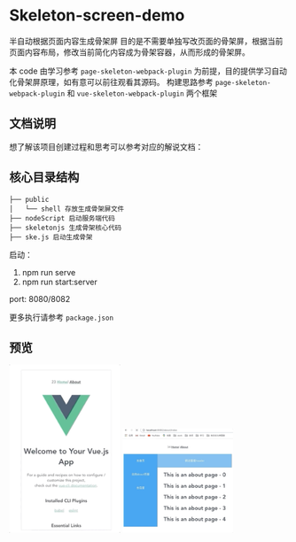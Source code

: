 # Skeleton-screen-demo

半自动根据页面内容生成骨架屏
目的是不需要单独写改页面的骨架屏，根据当前页面内容布局，修改当前简化内容成为骨架容器，从而形成的骨架屏。

本 code 由学习参考 `page-skeleton-webpack-plugin` 为前提，目的提供学习自动化骨架屏原理，如有意可以前往观看其源码。
构建思路参考 `page-skeleton-webpack-plugin` 和 `vue-skeleton-webpack-plugin` 两个框架

## 文档说明

想了解该项目创建过程和思考可以参考对应的解说文档：

## 核心目录结构

```(filePath)
├── public
│   └── shell 存放生成骨架屏文件
├── nodeScript 启动服务端代码
├── skeletonjs 生成骨架核心代码
├── ske.js 启动生成骨架
```

启动：

1. npm run serve
2. npm run start:server

port: 8080/8082

更多执行请参考 `package.json`

## 预览

<img src="./docs/480_low.gif" alt="效果图" width="200px" />
<img src="./docs/480_low2.gif" alt="效果图" width="200px" />
